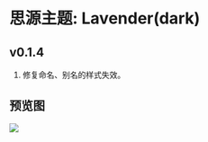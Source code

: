 # 思源主题: Lavender(dark)

## v0.1.4
1. 修复命名、别名的样式失效。

## 预览图
![](https://cdn.jsdelivr.net/gh/ihyw/blogIH-First@main/2021/02/04/preview(2).png)